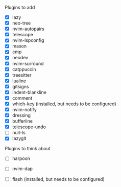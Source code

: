 Plugins to add 
- [x] lazy
- [x] neo-tree
- [x] nvim-autopairs
- [x] telescope
- [x] nvim-lspconfig
- [x] mason
- [x] cmp
- [x] neodev
- [x] nvim-surround
- [x] catppuccin
- [x] treesitter
- [x] lualine
- [x] gitsigns
- [x] indent-blankline
- [x] comment
- [x] which-key (installed, but needs to be configured)
- [x] nvim-notify
- [x] dressing
- [x] bufferline
- [x] telescope-undo
- [ ] null-ls
- [x] lazygit

Plugins to think about
- [ ] harpoon
- [ ] nvim-dap
- [ ] flash (installed, but needs to be configured)

